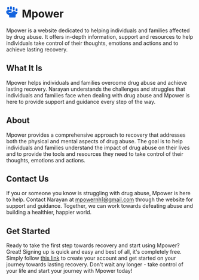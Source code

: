 # <img src="public/imgs/logo.webp" alt="logo" width="30" height="30" style="margin-right: 1%;"> Mpower

Mpower is a website dedicated to helping individuals and families affected by drug abuse. It offers in-depth information, support and resources to help individuals take control of their thoughts, emotions and actions and to achieve lasting recovery.

## What It Is

Mpower helps individuals and families overcome drug abuse and achieve lasting recovery. Narayan understands the challenges and struggles that individuals and families face when dealing with drug abuse and Mpower is here to provide support and guidance every step of the way.


## About

Mpower provides a comprehensive approach to recovery that addresses both the physical and mental aspects of drug abuse. The goal is to help individuals and families understand the impact of drug abuse on their lives and to provide the tools and resources they need to take control of their thoughts, emotions and actions.

## Contact Us

If you or someone you know is struggling with drug abuse, Mpower is here to help. Contact Narayan at [mpowernh1@gmail.com](mailto:mpowernh1@gmail.com) through the website for support and guidance. Together, we can work towards defeating abuse and building a healthier, happier world.

## Get Started

Ready to take the first step towards recovery and start using Mpower? Great! Signing up is quick and easy and best of all, it's completely free. Simply follow [this link](https://www.mpowernh.com/signup) to create your account and get started on your journey towards lasting recovery. Don't wait any longer - take control of your life and start your journey with Mpower today!